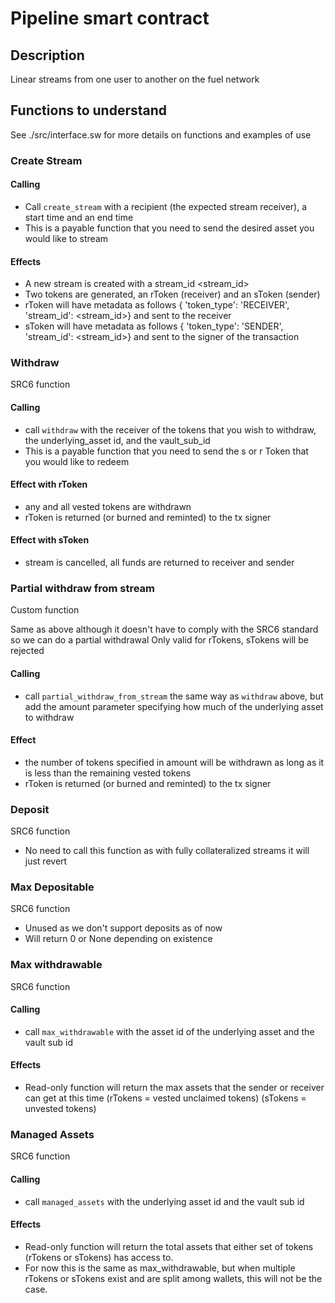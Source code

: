 # Pipeline smart contract

## Description

Linear streams from one user to another on the fuel network

## Functions to understand

See ./src/interface.sw for more details on functions and examples of use

### Create Stream

#### Calling

- Call `create_stream` with a recipient (the expected stream receiver), a start time and an end time
- This is a payable function that you need to send the desired asset you would like to stream

#### Effects

- A new stream is created with a stream_id <stream_id>
- Two tokens are generated, an rToken (receiver) and an sToken (sender)
- rToken will have metadata as follows { 'token_type': 'RECEIVER', 'stream_id': <stream_id>} and sent to the receiver
- sToken will have metadata as follows { 'token_type': 'SENDER', 'stream_id': <stream_id>} and sent to the signer of the transaction

### Withdraw

SRC6 function

#### Calling

- call `withdraw` with the receiver of the tokens that you wish to withdraw, the underlying_asset id, and the vault_sub_id
- This is a payable function that you need to send the s or r Token that you would like to redeem

#### Effect with rToken

- any and all vested tokens are withdrawn
- rToken is returned (or burned and reminted) to the tx signer

#### Effect with sToken

- stream is cancelled, all funds are returned to receiver and sender

### Partial withdraw from stream

Custom function

Same as above although it doesn't have to comply with the SRC6 standard so we can do a partial withdrawal
Only valid for rTokens, sTokens will be rejected

#### Calling

- call `partial_withdraw_from_stream` the same way as `withdraw` above, but add the amount parameter specifying how much of the underlying asset to withdraw

#### Effect

- the number of tokens specified in amount will be withdrawn as long as it is less than the remaining vested tokens
- rToken is returned (or burned and reminted) to the tx signer

### Deposit

SRC6 function

- No need to call this function as with fully collateralized streams it will just revert

### Max Depositable

SRC6 function

- Unused as we don't support deposits as of now
- Will return 0 or None depending on existence

### Max withdrawable

SRC6 function

#### Calling

- call `max_withdrawable` with the asset id of the underlying asset and the vault sub id

#### Effects

- Read-only function will return the max assets that the sender or receiver can get at this time (rTokens = vested unclaimed tokens) (sTokens = unvested tokens)

### Managed Assets

SRC6 function

#### Calling

- call `managed_assets` with the underlying asset id and the vault sub id

#### Effects

- Read-only function will return the total assets that either set of tokens (rTokens or sTokens) has access to.
- For now this is the same as max_withdrawable, but when multiple rTokens or sTokens exist and are split among wallets, this will not be the case.

